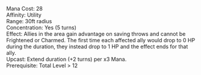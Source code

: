 Mana Cost: 28  
Affinity: Utility  
Range: 30ft radius  
Concentration: Yes (5 turns)  
Effect: Allies in the area gain advantage on saving throws and cannot be Frightened or Charmed. The first time each affected ally would drop to 0 HP during the duration, they instead drop to 1 HP and the effect ends for that ally.  
Upcast: Extend duration (+2 turns) per x3 Mana.  
Prerequisite: Total Level > 12